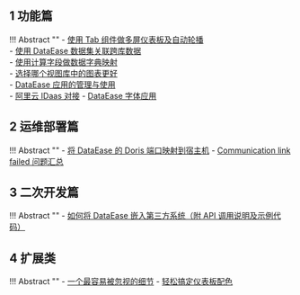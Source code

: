 ## 1 功能篇

!!! Abstract ""
    - [使用 Tab 组件做多屏仪表板及自动轮播](https://kb.fit2cloud.com/archives/-gong-neng-shi-jian--shi-yong-tab-zu-jian-zuo-duo-ping-yi-biao-ban-ji-zi-dong-lun-bo)  
    - [使用 DataEase 数据集关联跨库数据](https://kb.fit2cloud.com/archives/shi-yong-dataease-shu-ju-ji-guan-lian-kua-ku-shu-ju)  
    - [使用计算字段做数据字典映射](https://kb.fit2cloud.com/archives/%E4%BD%BF%E7%94%A8%E8%AE%A1%E7%AE%97%E5%AD%97%E6%AE%B5%E5%81%9A%E6%95%B0%E6%8D%AE%E5%AD%97%E5%85%B8%E6%98%A0%E5%B0%84)  
    - [选择哪个视图库中的图表更好](https://kb.fit2cloud.com/archives/xuan-ze-na-ge-shi-tu-ku-zhong-de-tu-biao-geng-hao)  
    - [DataEase 应用的管理与使用](https://kb.fit2cloud.com/archives/-gong-neng-shi-yong-dataease-ying-yong-de-guan-li-yu-shi-yong)  
    - [阿里云 IDaas 对接](https://kb.fit2cloud.com/archives/-gong-neng-jie-shao--a-li-yun-idaas-dui-jie)
    - [DataEase 字体应用](https://kb.fit2cloud.com/archives/-gong-neng-jie-shao-dataease-zi-ti-ying-yong)

## 2 运维部署篇

!!! Abstract ""
    - [将 DataEase 的 Doris 端口映射到宿主机](https://kb.fit2cloud.com/archives/%E5%B0%86dataease%E7%9A%84doris%E7%AB%AF%E5%8F%A3%E6%98%A0%E5%B0%84%E5%88%B0%E5%AE%BF%E4%B8%BB%E6%9C%BA)
    - [Communication link failed 问题汇总](https://kb.fit2cloud.com/archives/communicationlinkfailed-wen-ti-hui-zong)

## 3 二次开发篇

!!! Abstract ""
    - [如何将 DataEase 嵌入第三方系统（附 API 调用说明及示例代码）](https://kb.fit2cloud.com/archives/ru-he-jiang-dataease-qian-ru-di-san-fang-xi-tong)

## 4 扩展类

!!! Abstract ""
    - [一个最容易被忽视的细节](https://kb.fit2cloud.com/archives/-jian-ju-yi-shi--yi-ge-zui-rong-yi-bei-hu-shi-de-xi-jie)
    - [轻松搞定仪表板配色](https://kb.fit2cloud.com/archives/-se-cai-da-pei--qing-song-gao-ding-yi-biao-ban-pei-se)